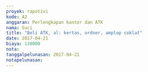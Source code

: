 ```yaml
---
proyek: rapotivi
kode: A2
anggaran: Perlengkapan kantor dan ATK
nama: Suci
title: "Beli ATK, al: kertas, ordner, amplop coklat"
date: 2017-04-21
biaya: 130000
nota:
tanggalpelunasan: 2017-04-21
notapelunasan:
---
```

